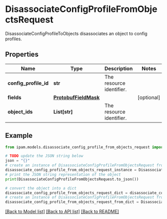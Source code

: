 # DisassociateConfigProfileFromObjectsRequest

DisassociateConfigProfileToObjects disassociates an object to config profiles.

## Properties

Name | Type | Description | Notes
------------ | ------------- | ------------- | -------------
**config_profile_id** | **str** | The resource identifier. | 
**fields** | [**ProtobufFieldMask**](ProtobufFieldMask.md) |  | [optional] 
**object_ids** | **List[str]** | The resource identifier. | 

## Example

```python
from ipam.models.disassociate_config_profile_from_objects_request import DisassociateConfigProfileFromObjectsRequest

# TODO update the JSON string below
json = "{}"
# create an instance of DisassociateConfigProfileFromObjectsRequest from a JSON string
disassociate_config_profile_from_objects_request_instance = DisassociateConfigProfileFromObjectsRequest.from_json(json)
# print the JSON string representation of the object
print(DisassociateConfigProfileFromObjectsRequest.to_json())

# convert the object into a dict
disassociate_config_profile_from_objects_request_dict = disassociate_config_profile_from_objects_request_instance.to_dict()
# create an instance of DisassociateConfigProfileFromObjectsRequest from a dict
disassociate_config_profile_from_objects_request_from_dict = DisassociateConfigProfileFromObjectsRequest.from_dict(disassociate_config_profile_from_objects_request_dict)
```
[[Back to Model list]](../README.md#documentation-for-models) [[Back to API list]](../README.md#documentation-for-api-endpoints) [[Back to README]](../README.md)


